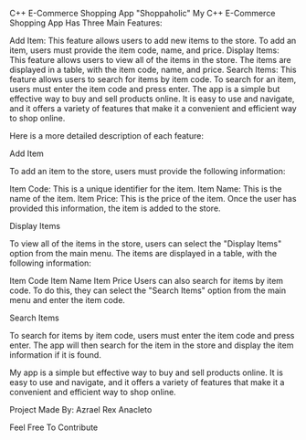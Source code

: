 C++ E-Commerce Shopping App "Shoppaholic"
My C++ E-Commerce Shopping App Has Three Main Features:

Add Item: This feature allows users to add new items to the store. To add an item, users must provide the item code, name, and price.
Display Items: This feature allows users to view all of the items in the store. The items are displayed in a table, with the item code, name, and price.
Search Items: This feature allows users to search for items by item code. To search for an item, users must enter the item code and press enter.
The app is a simple but effective way to buy and sell products online. It is easy to use and navigate, and it offers a variety of features that make it a convenient and efficient way to shop online.

Here is a more detailed description of each feature:

Add Item

To add an item to the store, users must provide the following information:

Item Code: This is a unique identifier for the item.
Item Name: This is the name of the item.
Item Price: This is the price of the item.
Once the user has provided this information, the item is added to the store.

Display Items

To view all of the items in the store, users can select the "Display Items" option from the main menu. The items are displayed in a table, with the following information:

Item Code
Item Name
Item Price
Users can also search for items by item code. To do this, they can select the "Search Items" option from the main menu and enter the item code.

Search Items

To search for items by item code, users must enter the item code and press enter. The app will then search for the item in the store and display the item information if it is found.

My app is a simple but effective way to buy and sell products online. It is easy to use and navigate, and it offers a variety of features that make it a convenient and efficient way to shop online.

Project Made By: Azrael Rex Anacleto

Feel Free To Contribute
